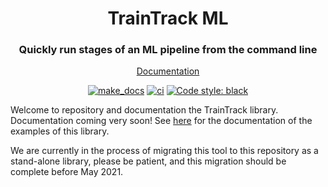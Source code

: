 <div align="center">

# TrainTrack ML
### Quickly run stages of an ML pipeline from the command line



[Documentation](https://hsf-reco-and-software-triggers.github.io/Tracking-ML-Exa.TrkX/)

[![make_docs](https://github.com/HSF-reco-and-software-triggers/Tracking-ML-Exa.TrkX/actions/workflows/make_docs.yml/badge.svg)](https://github.com/HSF-reco-and-software-triggers/Tracking-ML-Exa.TrkX/actions/workflows/make_docs.yml) [![ci](https://github.com/HSF-reco-and-software-triggers/Tracking-ML-Exa.TrkX/actions/workflows/ci.yml/badge.svg)](https://github.com/HSF-reco-and-software-triggers/Tracking-ML-Exa.TrkX/actions/workflows/ci.yml) [![Code style: black](https://img.shields.io/badge/code%20style-black-000000.svg)](https://github.com/psf/black)


</div>

Welcome to repository and documentation the TrainTrack library. Documentation coming very soon! See [here](https://hsf-reco-and-software-triggers.github.io/Tracking-ML-Exa.TrkX/) for the documentation of the examples of this library. 

We are currently in the process of migrating this tool to this repository as a stand-alone library, please be patient, and this migration should be complete before May 2021.

<!-- ## Objectives

1. To abstract away the engineering required to run multiple stages of training and inference with combinations of hyperparameter configurations. [Pytorch Lightning](https://github.com/PyTorchLightning/pytorch-lightning) is used for this, and is a good start, but this library extends Lightning to multiple modules run in series in some dependent way.
2. To present a set of templates, best practices and results gathered from significant trial and error, to speed up the development of others in the domain of machine learning for high energy physics. We focus on applications specific to detector physics, but many tools can be applied to other areas, and these are collected in an application-agnostic way in the [Tools](https://hsf-reco-and-software-triggers.github.io/Tracking-ML-Exa.TrkX/tools/overview/) section.

### Disclaimer:

This repository has been functional, but ugly. It is moving to an "alpha" version which follows many conventions and should be considerably more stable and user-friendly. This transition is expected before May 2021. Please be a little patient if using before then, and if something is broken, pull first to make sure it's not already solved, then post an issue second.

## Intro

To start as quickly as possible, clone the repository, [Install](https://hsf-reco-and-software-triggers.github.io/Tracking-ML-Exa.TrkX/pipelines/quickstart) and follow the steps in [Quickstart](https://hsf-reco-and-software-triggers.github.io/Tracking-ML-Exa.TrkX/pipelines/quickstart). This will get you generating toy tracking data and running inference immediately. Many of the choices of structure will be made clear there. If you already have a particle physics problem in mind, you can apply the [Template](https://hsf-reco-and-software-triggers.github.io/Tracking-ML-Exa.TrkX/pipelines/choosingguide.md) that is most suitable to your use case.

Once up and running, you may want to consider more complex ML [Models](https://hsf-reco-and-software-triggers.github.io/Tracking-ML-Exa.TrkX/models/overview/). Many of these are built on other libraries (for example [Pytorch Geometric](https://github.com/rusty1s/pytorch_geometric)).

<div align="center">
<figure>
  <img src="https://raw.githubusercontent.com/HSF-reco-and-software-triggers/Tracking-ML-Exa.TrkX/master/docs/media/application_diagram_1.png" width="600"/>
</figure>
</div>

## Install

It's recommended to start a conda environment before installation:

```
conda create --name exatrkx-tracking python=3.8
conda activate exatrkx-tracking
pip install pip --upgrade
```

If you have a CUDA GPU available, load the toolkit or [install it](https://docs.nvidia.com/cuda/cuda-installation-guide-linux/index.html) now. You should check that this is done by running `nvcc --version`. Then, running:

```
python install.py
```

will **attempt** to negotiate a path through the packages required, using `nvcc --version` to automatically find the correct wheels. 

You should be ready for the [Quickstart](https://hsf-reco-and-software-triggers.github.io/Tracking-ML-Exa.TrkX/pipelines/quickstart)!

If this doesn't work, you can step through the process manually:

<table style="border: 1px solid gray; border-collapse: collapse">
<tr style="border-bottom: 1px solid gray">
<th style="border-bottom: 1px solid gray"> CPU </th>
<th style="border-left: 1px solid gray"> GPU </th>
</tr>
<tr>
<td style="border-bottom: 1px solid gray">

1. Run 
`export CUDA=cpu`
    
</td>
<td style="border-left: 1px solid gray">

1a. Find the GPU version cuda XX.X with `nvcc --version`
    
1b. Run `export CUDA=cuXXX`, with `XXX = 92, 101, 102, 110`

</td>
</tr>
<tr style="border-bottom: 1px solid gray">
<td colspan="2">

2. Install Pytorch and dependencies 

```
    pip install --user -r requirements.txt
```

</td>
</tr>
<tr style="border-bottom: 1px solid gray">
<td colspan="2">

3. Install local packages

```pip install -e .```
    
</td>
</tr>
<tr>
<td style="border-bottom: 1px solid gray">

4. Install CPU-optimized packages

```
pip install faiss-cpu
pip install "git+https://github.com/facebookresearch/pytorch3d.git@stable" 
``` 
    
    
</td>
<td style="border-left: 1px solid gray">

    
4. Install GPU-optimized packages

```pip install faiss-gpu cupy-cudaXXX```, with `XXX`    

```
pip install pytorch3d -f https://dl.fbaipublicfiles.com/pytorch3d/packaging/wheels/py3{Y}_cu{XXX}_pyt{ZZZ}/download.html
```
    
where `{Y}` is the minor version of Python 3.{Y}, `{XXX}` is as above, and `{ZZZ}` is the version of Pytorch {Z.ZZ}.

    e.g. `py36_cu101_pyt170` is Python 3.6, Cuda 10.1, Pytorch 1.70.
   
    
</td>
</tr>
</table>

### Vintage Errors

A very possible error will be
```
OSError: libcudart.so.XX.X: cannot open shared object file: No such file or directory
```
This indicates a mismatch between CUDA versions. Identify the library that called the error, and ensure there are no versions of this library installed in parallel, e.g. from a previous `pip --user` install. -->
